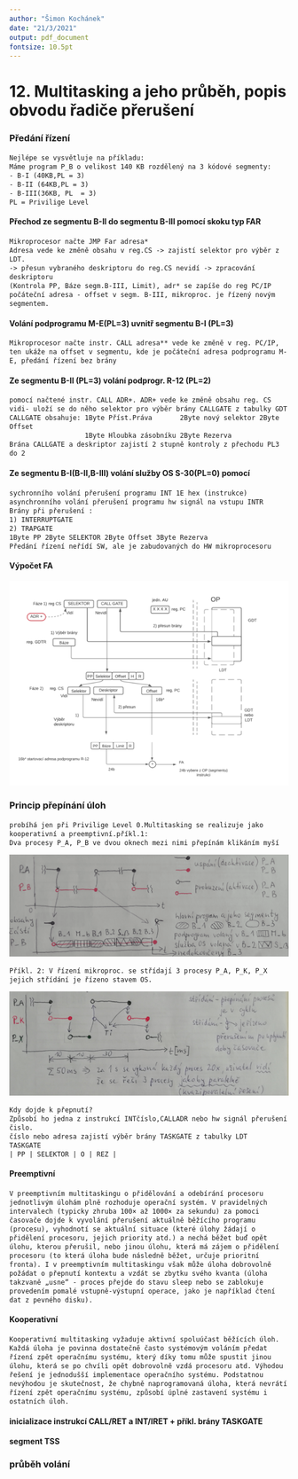 ```yaml
---
author: "Šimon Kochánek"
date: "21/3/2021"
output: pdf_document
fontsize: 10.5pt
---
```


<style type="text/css">
  body{
    font-size: 10.5pt;
  }
</style>

# 12. Multitasking a jeho průběh, popis obvodu řadiče přerušení

### Předání řízení

    Nejlépe se vysvětluje na příkladu:
    Máme program P_B o velikost 140 KB rozdělený na 3 kódové segmenty:
    - B-I (40KB,PL = 3)
    - B-II (64KB,PL = 3)
    - B-III(36KB, PL  = 3) 
    PL = Privilige Level

#### Přechod ze segmentu B-II do segmentu B-III pomocí skoku typ FAR

    Mikroprocesor načte JMP Far adresa*
    Adresa vede ke změně obsahu v reg.CS -> zajistí selektor pro výběr z LDT.
    -> přesun vybraného deskriptoru do reg.CS nevidí -> zpracování deskriptoru
    (Kontrola PP, Báze segm.B-III, Limit), adr* se zapíše do reg PC/IP počáteční adresa - offset v segm. B-III, mikroproc. je řízený novým segmentem.

#### Volání podprogramu M-E(PL=3) uvnitř segmentu B-I (PL=3)

    Mikroprocesor načte instr. CALL adresa** vede ke změně v reg. PC/IP, ten ukáže na offset v segmentu, kde je počáteční adresa podprogramu M-E, předání řízení bez brány

#### Ze segmentu B-II (PL=3) volání podprogr. R-12 (PL=2)

    pomocí načtené instr. CALL ADR+. ADR+ vede ke změně obsahu reg. CS vidi- uloží se do něho selektor pro výběr brány CALLGATE z tabulky GDT
    CALLGATE obsahuje: 1Byte Příst.Práva       2Byte nový selektor 2Byte Offset
                       1Byte Hloubka zásobníku 2Byte Rezerva
    Brána CALLGATE a deskriptor zajistí 2 stupně kontroly z přechodu PL3 do 2

#### Ze segmentu B-I(B-II,B-III) volání služby OS S-30(PL=0) pomocí

    sychronního volání přerušení programu INT 1E hex (instrukce)
    asynchronního volání přerušení programu hw signál na vstupu INTR
    Brány při přerušení :
    1) INTERRUPTGATE
    2) TRAPGATE
    1Byte PP 2Byte SELEKTOR 2Byte Offset 3Byte Rezerva
    Předání řízení neřídí SW, ale je zabudovaných do HW mikroprocesoru

#### Výpočet FA 

![](images/VypocetFA_Multitasking.png)

### Princip přepínání úloh

    probíhá jen při Privilige Level 0.Multitasking se realizuje jako kooperativní a preemptivní.příkl.1:
    Dva procesy P_A, P_B ve dvou oknech mezi nimi přepínám klikáním myší

![](images/multitaskingexample1.png)

    Příkl. 2: V řízení mikroproc. se střídají 3 procesy P_A, P_K, P_X jejich střídání je řízeno stavem OS.

![](images/MultiTaskingExample2.png)

    Kdy dojde k přepnutí? 
    Způsobí ho jedna z instrukcí INTčíslo,CALLADR nebo hw signál přerušení čislo.
    číslo nebo adresa zajistí výběr brány TASKGATE z tabulky LDT 
    TASKGATE
    | PP | SELEKTOR | O | REZ |
    
#### Preemptivní

    V preemptivním multitaskingu o přidělování a odebírání procesoru jednotlivým úlohám plně rozhoduje operační systém. V pravidelných intervalech (typicky zhruba 100× až 1000× za sekundu) za pomoci časovače dojde k vyvolání přerušení aktuálně běžícího programu (procesu), vyhodnotí se aktuální situace (které úlohy žádají o přidělení procesoru, jejich priority atd.) a nechá běžet buď opět úlohu, kterou přerušil, nebo jinou úlohu, která má zájem o přidělení procesoru (to která úloha bude následně běžet, určuje prioritní fronta). I v preemptivním multitaskingu však může úloha dobrovolně požádat o přepnutí kontextu a vzdát se zbytku svého kvanta (úloha takzvaně „usne“ - proces přejde do stavu sleep nebo se zablokuje provedením pomalé vstupně-výstupní operace, jako je například čtení dat z pevného disku).

#### Kooperativní
    
    Kooperativní multitasking vyžaduje aktivní spoluúčast běžících úloh. Každá úloha je povinna dostatečně často systémovým voláním předat řízení zpět operačnímu systému, který díky tomu může spustit jinou úlohu, která se po chvíli opět dobrovolně vzdá procesoru atd. Výhodou řešení je jednodušší implementace operačního systému. Podstatnou nevýhodou je skutečnost, že chybně naprogramovaná úloha, která nevrátí řízení zpět operačnímu systému, způsobí úplné zastavení systému i ostatních úloh.
 
#### inicializace instrukcí CALL/RET a INT/IRET + příkl. brány TASKGATE

#### segment TSS

### průběh volání